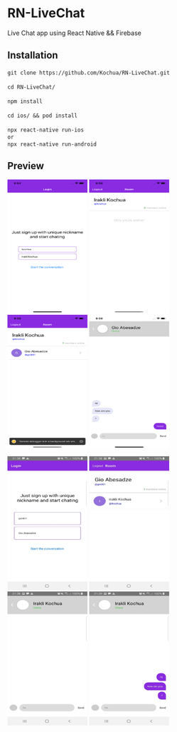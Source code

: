 # RN-LiveChat

Live Chat app using React Native && Firebase

## Installation

```
git clone https://github.com/Kochua/RN-LiveChat.git

cd RN-LiveChat/

npm install

cd ios/ && pod install

npx react-native run-ios
or
npx react-native run-android
```

## Preview

<img src="https://github.com/Kochua/RN-LiveChat/blob/master/src/assets/login-wrote.png" alt="Girl in a jacket" width="180" height="300"> <img src="https://github.com/Kochua/RN-LiveChat/blob/master/src/assets/room-user-1.png" alt="Girl in a jacket" width="180" height="300"> <img src="https://github.com/Kochua/RN-LiveChat/blob/master/src/assets/room-user-1-online.png" alt="Girl in a jacket" width="180" height="300"> <img src="https://github.com/Kochua/RN-LiveChat/blob/master/src/assets/chat-user-1-m.png" alt="Girl in a jacket" width="180" height="300">

<img src="https://github.com/Kochua/RN-LiveChat/blob/master/src/assets/user-2.jpg" alt="Girl in a jacket" width="180" height="300"> <img src="https://github.com/Kochua/RN-LiveChat/blob/master/src/assets/user-2-room.jpg" alt="Girl in a jacket" width="180" height="300"> <img src="https://github.com/Kochua/RN-LiveChat/blob/master/src/assets/user-2-chat.jpg" alt="Girl in a jacket" width="180" height="300"> <img src="https://github.com/Kochua/RN-LiveChat/blob/master/src/assets/user-2-chat-1.jpg" alt="Girl in a jacket" width="180" height="300">
